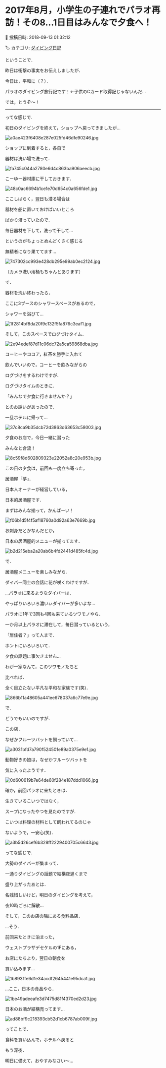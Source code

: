 # 2017年8月，小学生の子連れでパラオ再訪！その8…1日目はみんなで夕食へ！

📅 投稿日時: 2018-09-13 01:32:12

🏷️ カテゴリ: [ダイビング日記](ce3a7a8d424d112fce83ee85c81a0e344.md)

ということで．


昨日は衝撃の事実をお伝えしましたが．


今日は，平和に（？）．


パラオのダイビング旅行記です！←子供のCカード取得記じゃないんだ…





では，とうぞ～！


---





ってな感じで．


初日のダイビングを終えて，ショップへ戻ってきましたが…




![a0ae423f6408e287e025fd46dfe90246.jpg](images/a0ae423f6408e287e025fd46dfe90246.jpg)







ショップに到着すると，各自で


器材は洗い場で洗って．




![fa745c044a2780e6d4c863ba906aeecb.jpg](images/fa745c044a2780e6d4c863ba906aeecb.jpg)




こーゆー器材庫に干しておきます．




![48c0ac6694b1ce1e70d654c0a656fde1.jpg](images/48c0ac6694b1ce1e70d654c0a656fde1.jpg)




ここしばらく，翌日も潜る場合は


器材を船に置いておけばいいところ


ばかり潜っていたので．


毎日器材を下して，洗って干して…


というのがちょっとめんどくさく感じる


無精者になり果ててます…




![747302cc993e428db295e99ab0ec2124.jpg](images/747302cc993e428db295e99ab0ec2124.jpg)




（カメラ洗い用桶もちゃんとあります）





で．


器材を洗い終わったら，


ここに3ブースのシャワースペースがあるので，


シャワーを浴びて…




![1f2814bf8da20f9c132f5fa876c3eaf1.jpg](images/1f2814bf8da20f9c132f5fa876c3eaf1.jpg)




そして，このスペースでログづけタイム．




![2e94edef87d11c06dc72a5ca59868dba.jpg](images/2e94edef87d11c06dc72a5ca59868dba.jpg)




コーヒーやココア，紅茶を勝手に入れて


飲んでいいので，コーヒーを飲みながらの


ログづけをするわけですが．





ログづけタイムのときに．


「みんなで夕食に行きませんか？」


とのお誘いがあったので．


一旦ホテルに帰って…




![37c8ca9b35dcb72d3863d63653c58003.jpg](images/37c8ca9b35dcb72d3863d63653c58003.jpg)




夕食のお店で，今日一緒に潜った


みんなと合流！




![8c59f8d602809323e22052a8c20e953b.jpg](images/8c59f8d602809323e22052a8c20e953b.jpg)




この日の夕食は，前回も一度立ち寄った，


居酒屋「夢」．


日本人オーナーが経営している，


日本的居酒屋です．





まずはみんな揃って，かんぱーい！




![f06b1d5f4f5af18760a0d92a63e7669b.jpg](images/f06b1d5f4f5af18760a0d92a63e7669b.jpg)




お刺身だとかなんだとか，


日本の居酒屋的メニューが揃ってます．




![b2d215eba2a20ab6b4fd2441d485fc4d.jpg](images/b2d215eba2a20ab6b4fd2441d485fc4d.jpg)




で．


居酒屋メニューを楽しみながら．


ダイバー同士の会話に花が咲くわけですが．





…パラオに来るようなダイバーは．


やっぱりいろいろ濃いぃダイバーが多いよな…





パラオに1年で3回も4回も来ているツワモノやら．


一か月以上パラオに滞在して，毎日潜っているという，


「居住者？」って人まで．


ホントにいろいろいて．


夕食の話題に事欠きません…





わが一家なんて，このツワモノたちと


比べれば．


全く目立たない平凡な平和な家族です(笑)．







![866b11a48605a441ee678037a6c77e9e.jpg](images/866b11a48605a441ee678037a6c77e9e.jpg)




で．


どうでもいいのですが．


この店．


なぜかフルーツバットを飼っていて…




![a3031bfd7a790f524501e89a0375e9e1.jpg](images/a3031bfd7a790f524501e89a0375e9e1.jpg)




動物好きの娘は，なぜかフルーツバットを


気に入ったようです．




![0d600619b7e64de60f284e187ddd1066.jpg](images/0d600619b7e64de60f284e187ddd1066.jpg)




確か，前回パラオに来たときは．


生きているこいつではなく，


スープになったやつを見たのですが．


こいつは料理の材料として飼われてるのじゃ


ないようで，一安心(笑)．




![a3b5d26cef6b328ff2229400705c6643.jpg](images/a3b5d26cef6b328ff2229400705c6643.jpg)







ってな感じで．


大勢のダイバーが集まって．


一通りダイビングの話題で結構夜遅くまで


盛り上がったあとは．


名残惜しいけど，明日のダイビングを考えて，


夜10時ごろに解散…





そして，このお店の隣にある食料品店．


…そう．


前回来たときに泊まった，


ウェストプラザデセケルの1Fにある，


お店にたちより，翌日の朝食を


買い込みます…




![1b8931fe6d1e34acdf2645441e95dca1.jpg](images/1b8931fe6d1e34acdf2645441e95dca1.jpg)







…ここ，日本の食品やら．




![1be49adeeafe3d7475d81f4370ed2d23.jpg](images/1be49adeeafe3d7475d81f4370ed2d23.jpg)




日本のお酒が結構売ってます…




![ad88bf9c218393cb52d1cb6787ab009f.jpg](images/ad88bf9c218393cb52d1cb6787ab009f.jpg)







ってことで．


食料を買い込んで，ホテルへ戻ると


もう深夜．


明日に備えて，おやすみなさい～…
